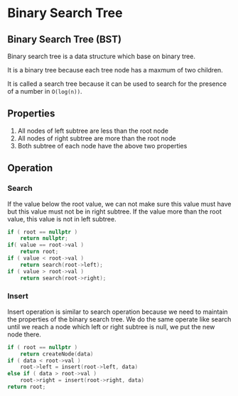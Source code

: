 # Binary Search Tree

## Binary Search Tree (BST)

Binary search tree is a data structure which base on binary tree.

It is a binary tree because each tree node has a maxmum of two children.

It is called a search tree because it can be used to search for the presence of a number in `O(log(n))`.

## Properties

1. All nodes of left subtree are less than the root node
2. All nodes of right subtree are more than the root node
3. Both subtree of each node have the above two properties

## Operation

### Search

If the value below the root value, we can not make sure this value must have but this value must not be in right subtree. If the value more than the root value, this value is not in left subtree. 

```cpp
if ( root == nullptr )
	return nullptr;
if( value == root->val )
	return root;
if ( value < root->val )
	return search(root->left);
if ( value > root->val )
	return search(root->right);
```

### Insert

Insert operation is similar to search operation because we need to maintain the properties of the binary search tree. We do the same operate like search until we reach a node which left or right subtree is null, we put the new node there.

```cpp
if ( root == nullptr )
	return createNode(data)
if ( data < root->val )
	root->left = insert(root->left, data)
else if ( data > root->val )
	root->right = insert(root->right, data)
return root;
```